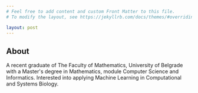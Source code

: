 ```yaml
---
# Feel free to add content and custom Front Matter to this file.
# To modify the layout, see https://jekyllrb.com/docs/themes/#overriding-theme-defaults

layout: post
---
```


## __About__

A recent graduate of The Faculty of Mathematics, University of Belgrade with a Master's degree in Mathematics, module Computer Science and Informatics. Interested into applying Machine Learning in Computational and Systems Biology.

